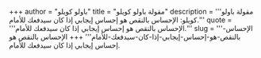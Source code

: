 +++
author = "باولو كويلو"
title = "مقولة باولو كويلو"
description = '''مقولة باولو كويلو: الإحساس بالنقص هو إحساس إيجابي إذا كان سيدفعك للأمام.'''
quote = '''الإحساس بالنقص هو إحساس إيجابي إذا كان سيدفعك للأمام.'''
slug = '''الإحساس-بالنقص-هو-إحساس-إيجابي-إذا-كان-سيدفعك-للأمام'''
+++
الإحساس بالنقص هو إحساس إيجابي إذا كان سيدفعك للأمام.

